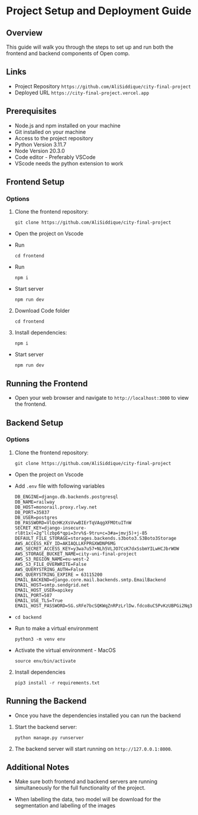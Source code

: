 # Project Setup and Deployment Guide

## Overview
This guide will walk you through the steps to set up and run both the frontend and backend components of Open comp.

## Links
- Project Repository `https://github.com/AliSiddique/city-final-project`
- Deployed URL `https://city-final-project.vercel.app`


## Prerequisites
- Node.js and npm installed on your machine
- Git installed on your machine
- Access to the project repository
- Python Version 3.11.7
- Node Version 20.3.0
- Code editor - Preferably VSCode
- VScode needs the python extension to work


## Frontend Setup
### Options 

1. Clone the frontend repository:
    ```
    git clone https://github.com/AliSiddique/city-final-project
    ```
- Open the project on Vscode
-  Run 
     ```
     cd frontend
    ```

-   Run 
    ```
    npm i
    ```
- Start server
  ```
  npm run dev
  ```    

2. Download Code folder
    ```
    cd frontend
    ```
3. Install dependencies:
    ```
    npm i
    ```

- Start server
  ```
  npm run dev
  ```



## Running the Frontend
- Open your web browser and navigate to `http://localhost:3000` to view the frontend.

## Backend Setup
### Options 

1. Clone the frontend repository:
    ```
    git clone https://github.com/AliSiddique/city-final-project
    ```
- Open the project on Vscode
- Add `.env` file with following variables
    ```
    DB_ENGINE=django.db.backends.postgresql
    DB_NAME=railway
    DB_HOST=monorail.proxy.rlwy.net
    DB_PORT=35837
    DB_USER=postgres
    DB_PASSWORD=VlQcHKzXsVvwBIErTqVAqgXFMOtuITnW
    SECRET_KEY=django-insecure-rl8t1x(=2g^l(zbp6*qpi=3rv%$-9tru+c=3#a=jmvj5)+j-85
    DEFAULT_FILE_STORAGE=storages.backends.s3boto3.S3Boto3Storage
    AWS_ACCESS_KEY_ID=AKIAQLLKFPRGXWDNP6MG
    AWS_SECRET_ACCESS_KEY=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
    AWS_STORAGE_BUCKET_NAME=city-uni-final-project
    AWS_S3_REGION_NAME=eu-west-2
    AWS_S3_FILE_OVERWRITE=False
    AWS_QUERYSTRING_AUTH=False
    AWS_QUERYSTRING_EXPIRE = 63115200
    EMAIL_BACKEND=django.core.mail.backends.smtp.EmailBackend
    EMAIL_HOST=smtp.sendgrid.net
    EMAIL_HOST_USER=apikey 
    EMAIL_PORT=587
    EMAIL_USE_TLS=True
    EMAIL_HOST_PASSWORD=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
    ```
-   ```
    cd backend
    ```

-   Run to make a virtual environment
    ```
    python3 -m venv env
    ```
- Activate the virtual environment - MacOS
  ```
  source env/bin/activate
  ```    

2. Install dependencies
    ```
    pip3 install -r requirements.txt
    ```



## Running the Backend
- Once you have the dependencies installed you can run the backend
1. Start the backend server:
    ```
    python manage.py runserver
    ```
2. The backend server will start running on `http://127.0.0.1:8000`.

## Additional Notes
- Make sure both frontend and backend servers are running simultaneously for the full functionality of the project.


- When labelling the data, two model will be download for the segmentation and labelling of the images